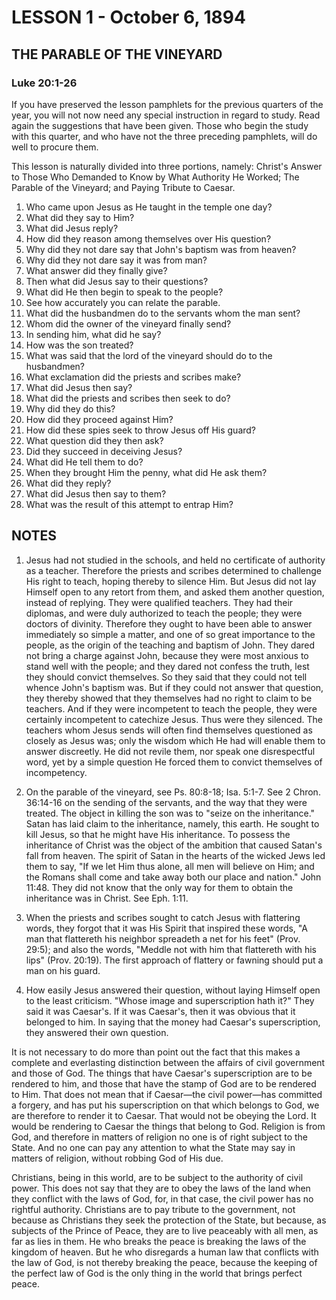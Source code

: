 # LESSON 1 - October 6, 1894

## THE PARABLE OF THE VINEYARD
### Luke 20:1-26

If you have preserved the lesson pamphlets for the previous quarters of the year, you will not now need any special instruction in regard to study. Read again the suggestions that have been given. Those who begin the study with this quarter, and who have not the three preceding pamphlets, will do well to procure them.

This lesson is naturally divided into three portions, namely: Christ's Answer to Those Who Demanded to Know by What Authority He Worked; The Parable of the Vineyard; and Paying Tribute to Caesar.

1. Who came upon Jesus as He taught in the temple one day?
2. What did they say to Him?
3. What did Jesus reply?
4. How did they reason among themselves over His question?
5. Why did they not dare say that John's baptism was from heaven?
6. Why did they not dare say it was from man?
7. What answer did they finally give?
8. Then what did Jesus say to their questions?
9. What did He then begin to speak to the people?
10. See how accurately you can relate the parable.
11. What did the husbandmen do to the servants whom the man sent?
12. Whom did the owner of the vineyard finally send?
13. In sending him, what did he say?
14. How was the son treated?
15. What was said that the lord of the vineyard should do to the husbandmen?
16. What exclamation did the priests and scribes make?
17. What did Jesus then say?
18. What did the priests and scribes then seek to do?
19. Why did they do this?
20. How did they proceed against Him?
21. How did these spies seek to throw Jesus off His guard?
22. What question did they then ask?
23. Did they succeed in deceiving Jesus?
24. What did He tell them to do?
25. When they brought Him the penny, what did He ask them?
26. What did they reply?
27. What did Jesus then say to them?
28. What was the result of this attempt to entrap Him?

## NOTES

1. Jesus had not studied in the schools, and held no certificate of authority as a teacher. Therefore the priests and scribes determined to challenge His right to teach, hoping thereby to silence Him. But Jesus did not lay Himself open to any retort from them, and asked them another question, instead of replying. They were qualified teachers. They had their diplomas, and were duly authorized to teach the people; they were doctors of divinity. Therefore they ought to have been able to answer immediately so simple a matter, and one of so great importance to the people, as the origin of the teaching and baptism of John. They dared not bring a charge against John, because they were most anxious to stand well with the people; and they dared not confess the truth, lest they should convict themselves. So they said that they could not tell whence John's baptism was. But if they could not answer that question, they thereby showed that they themselves had no right to claim to be teachers. And if they were incompetent to teach the people, they were certainly incompetent to catechize Jesus. Thus were they silenced. The teachers whom Jesus sends will often find themselves questioned as closely as Jesus was; only the wisdom which He had will enable them to answer discreetly. He did not revile them, nor speak one disrespectful word, yet by a simple question He forced them to convict themselves of incompetency.

2. On the parable of the vineyard, see Ps. 80:8-18; Isa. 5:1-7. See 2 Chron. 36:14-16 on the sending of the servants, and the way that they were treated. The object in killing the son was to "seize on the inheritance." Satan has laid claim to the inheritance, namely, this earth. He sought to kill Jesus, so that he might have His inheritance. To possess the inheritance of Christ was the object of the ambition that caused Satan's fall from heaven. The spirit of Satan in the hearts of the wicked Jews led them to say, "If we let Him thus alone, all men will believe on Him; and the Romans shall come and take away both our place and nation." John 11:48. They did not know that the only way for them to obtain the inheritance was in Christ. See Eph. 1:11.

3. When the priests and scribes sought to catch Jesus with flattering words, they forgot that it was His Spirit that inspired these words, "A man that flattereth his neighbor spreadeth a net for his feet" (Prov. 29:5); and also the words, "Meddle not with him that flattereth with his lips" (Prov. 20:19). The first approach of flattery or fawning should put a man on his guard.

4. How easily Jesus answered their question, without laying Himself open to the least criticism. "Whose image and superscription hath it?" They said it was Caesar's. If it was Caesar's, then it was obvious that it belonged to him. In saying that the money had Caesar's superscription, they answered their own question.

It is not necessary to do more than point out the fact that this makes a complete and everlasting distinction between the affairs of civil government and those of God. The things that have Caesar's superscription are to be rendered to him, and those that have the stamp of God are to be rendered to Him. That does not mean that if Caesar—the civil power—has committed a forgery, and has put his superscription on that which belongs to God, we are therefore to render it to Caesar. That would not be obeying the Lord. It would be rendering to Caesar the things that belong to God. Religion is from God, and therefore in matters of religion no one is of right subject to the State. And no one can pay any attention to what the State may say in matters of religion, without robbing God of His due.

Christians, being in this world, are to be subject to the authority of civil power. This does not say that they are to obey the laws of the land when they conflict with the laws of God, for, in that case, the civil power has no rightful authority. Christians are to pay tribute to the government, not because as Christians they seek the protection of the State, but because, as subjects of the Prince of Peace, they are to live peaceably with all men, as far as lies in them. He who breaks the peace is breaking the laws of the kingdom of heaven. But he who disregards a human law that conflicts with the law of God, is not thereby breaking the peace, because the keeping of the perfect law of God is the only thing in the world that brings perfect peace.